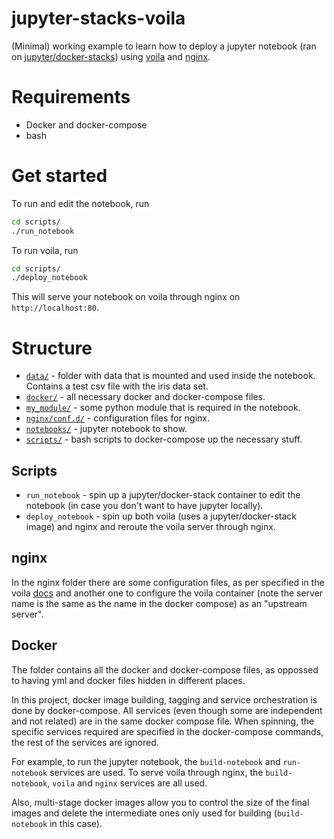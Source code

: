 # jupyter-stacks-voila

(Minimal) working example to learn how to deploy a jupyter notebook
(ran on [jupyter/docker-stacks](https://github.com/jupyter/docker-stacks))
using [voila](https://github.com/voila-dashboards/voila/tree/stable) and [nginx](https://docs.nginx.com/).

# Requirements

- Docker and docker-compose
- bash

# Get started

To run and edit the notebook, run

```bash
cd scripts/
./run_notebook
```

To run voila, run

```bash
cd scripts/
./deploy_notebook
```

This will serve your notebook on voila through nginx on `http://localhost:80`.

# Structure

- [`data/`](data/) - folder with data that is mounted and used inside the notebook. Contains a test csv file with the iris data set.
- [`docker/`](docker/) - all necessary docker and docker-compose files.
- [`my_module/`](my_module/) - some python module that is required in the notebook.
- [`nginx/conf.d/`](nginx/conf.d/) - configuration files for nginx.
- [`notebooks/`](notebooks/) - jupyter notebook to show.
- [`scripts/`](scripts/) - bash scripts to docker-compose up the necessary stuff.

## Scripts

- `run_notebook` - spin up a jupyter/docker-stack container to edit the notebook (in case you don't want to have jupyter locally).
- `deploy_notebook` - spin up both voila (uses a jupyter/docker-stack image) and nginx and reroute the voila server through nginx.

## nginx

In the nginx folder there are some configuration files, as per specified in the voila
[docs](https://voila.readthedocs.io/en/stable/deploy.html#running-voila-on-a-private-server)
and another one to configure the voila container (note the server name is the same as the name in the docker compose) as an "upstream server".

## Docker

The folder contains all the docker and docker-compose files,
as oppossed to having yml and docker files hidden in different places.

In this project, docker image building, tagging and service orchestration is done by docker-compose.
All services (even though some are independent and not related) are in the same docker compose file.
When spinning, the specific services required are specified in the docker-compose commands, the
rest of the services are ignored.

For example, to run the jupyter notebook, the `build-notebook` and `run-notebook` services are used.
To serve voila through nginx, the `build-notebook`, `voila` and `nginx` services are all used.

Also, multi-stage docker images allow you to control the size of the final images and delete the
intermediate ones only used for building (`build-notebook` in this case).
